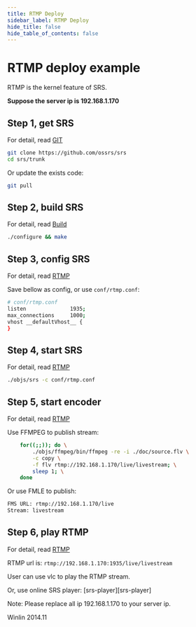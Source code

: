 ```yaml
---
title: RTMP Deploy
sidebar_label: RTMP Deploy 
hide_title: false
hide_table_of_contents: false
---
```


# RTMP deploy example

RTMP is the kernel feature of SRS.

**Suppose the server ip is 192.168.1.170**

## Step 1, get SRS

For detail, read [GIT](../../doc/git.md)

```bash
git clone https://github.com/ossrs/srs
cd srs/trunk
```

Or update the exists code:

```bash
git pull
```

## Step 2, build SRS

For detail, read [Build](../../doc/build/install.md)

```bash
./configure && make
```

## Step 3, config SRS

For detail, read [RTMP](http://ossrs.net/srs.release/wiki/v4_EN_DeliveryRTMP)

Save bellow as config, or use `conf/rtmp.conf`:

```bash
# conf/rtmp.conf
listen              1935;
max_connections     1000;
vhost __defaultVhost__ {
}
```

## Step 4, start SRS

For detail, read [RTMP](http://ossrs.net/srs.release/wiki/v4_EN_DeliveryRTMP)

```bash
./objs/srs -c conf/rtmp.conf
```

## Step 5, start encoder

For detail, read [RTMP](http://ossrs.net/srs.release/wiki/v4_EN_DeliveryRTMP)

Use FFMPEG to publish stream:

```bash
    for((;;)); do \
        ./objs/ffmpeg/bin/ffmpeg -re -i ./doc/source.flv \
        -c copy \
        -f flv rtmp://192.168.1.170/live/livestream; \
        sleep 1; \
    done
```

Or use FMLE to publish:

```bash
FMS URL: rtmp://192.168.1.170/live
Stream: livestream
```

## Step 6, play RTMP

For detail, read [RTMP](http://ossrs.net/srs.release/wiki/v4_EN_DeliveryRTMP)

RTMP url is: `rtmp://192.168.1.170:1935/live/livestream`

User can use vlc to play the RTMP stream.

Or, use online SRS player: [srs-player][srs-player]

Note: Please replace all ip 192.168.1.170 to your server ip.

Winlin 2014.11